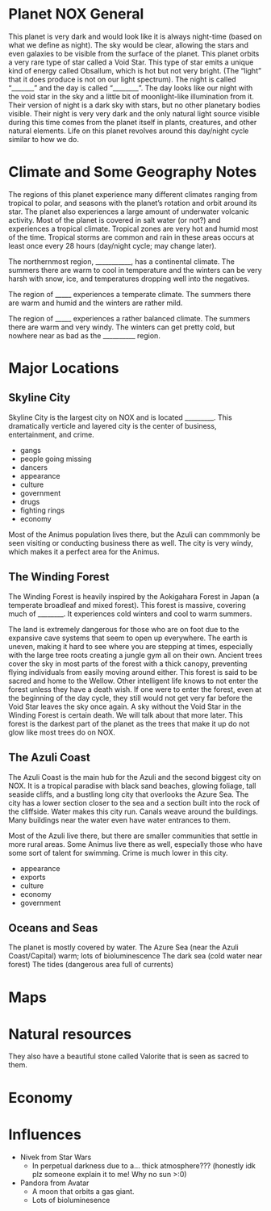 # Planet NOX General

This planet is very dark and would look like it is always night-time (based on what we define as night). The sky would be clear, allowing the stars and even galaxies to be visible from the surface of the planet. This planet orbits a very rare type of star called a Void Star. This type of star emits a unique kind of energy called Obsallum, which is hot but not very bright. (The “light” that it does produce is not on our light spectrum). The night is called “_______” and the day is called “________”. The day looks like our night with the void star in the sky and a little bit of moonlight-like illumination from it. Their version of night is a dark sky with stars, but no other planetary bodies visible. Their night is very very dark and the only natural light source visible during this time comes from the planet itself in plants, creatures, and other natural elements. Life on this planet revolves around this day/night cycle similar to how we do. 



# Climate and Some Geography Notes
The regions of this planet experience many different climates ranging from tropical to polar, and seasons with the planet’s rotation and orbit around its star. The planet also experiences a large amount of underwater volcanic activity. Most of the planet is covered in salt water (or not?) and experiences a tropical climate. Tropical zones are very hot and humid most of the time. Tropical storms are common and rain in these areas occurs at least once every 28 hours (day/night cycle; may change later). 

The northernmost region, ___________, has a continental climate. The summers there are warm to cool in temperature and the winters can be very harsh with snow, ice, and temperatures dropping well into the negatives.

The region of _____ experiences a temperate climate. The summers there are warm and humid and the winters are rather mild. 

The region of _____ experiences a rather balanced climate. The summers there are warm and very windy. The winters can get pretty cold, but nowhere near as bad as the __________ region. 


# Major Locations

## Skyline City
Skyline City is the largest city on NOX and is located _________. This dramatically verticle and layered city is the center of business, entertainment, and crime.
- gangs
- people going missing
- dancers
- appearance
- culture
- government
- drugs
- fighting rings
- economy

Most of the Animus population lives there, but the Azuli can commmonly be seen visiting or conducting business there as well. The city is very windy, which makes it a perfect area for the Animus.

## The Winding Forest
The Winding Forest is heavily inspired by the Aokigahara Forest in Japan (a temperate broadleaf and mixed forest). This forest is massive, covering much of ________. It experiences cold winters and cool to warm summers. 

The land is extremely dangerous for those who are on foot due to the expansive cave systems that seem to open up everywhere. The earth is uneven, making it hard to see where you are stepping at times, especially with the large tree roots creating a jungle gym all on their own. Ancient trees cover the sky in most parts of the forest with a thick canopy, preventing flying individuals from easily moving around either. This forest is said to be sacred and home to the Wellow. Other intelligent life knows to not enter the forest unless they have a death wish. If one were to enter the forest, even at the beginning of the day cycle, they still would not get very far before the Void Star leaves the sky once again. A sky without the Void Star in the Winding Forest is certain death. We will talk about that more later. This forest is the darkest part of the planet as the trees that make it up do not glow like most trees do on NOX.


## The Azuli Coast
The Azuli Coast is the main hub for the Azuli and the second biggest city on NOX. It is a tropical paradise with black sand beaches, glowing foliage, tall seaside cliffs, and a bustling long city that overlooks the Azure Sea. The city has a lower section closer to the sea and a section built into the rock of the cliffside. Water makes this city run. Canals weave around the buildings. Many buildings near the water even have water entrances to them. 

Most of the Azuli live there, but there are smaller communities that settle in more rural areas. Some Animus live there as well, especially those who have some sort of talent for swimming. Crime is much lower in this city.
- appearance
- exports
- culture
- economy
- government


## Oceans and Seas
The planet is mostly covered by water.
The Azure Sea (near the Azuli Coast/Capital) warm; lots of bioluminescence 
The dark sea (cold water near forest)
The tides (dangerous area full of currents)




# Maps

# Natural resources
They also have a beautiful stone called Valorite that is seen as sacred to them. 


# Economy



# Influences
- Nivek from Star Wars
   - In perpetual darkness due to a… thick atmosphere???  (honestly idk plz someone explain it to me! Why no sun  >:0)
- Pandora from Avatar
   - A moon that orbits a gas giant.
   - Lots of bioluminesence 







